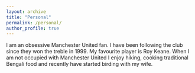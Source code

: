 ```yaml
---
layout: archive
title: "Personal"
permalink: /personal/
author_profile: true
---
```


I am an obsessive Manchester United fan. I have been following the club since they won the treble in 1999. My favourite player is Roy Keane. When I am not occupied 
with Manchester United I enjoy hiking, cooking traditional Bengali food and recently have started birding with my wife.
